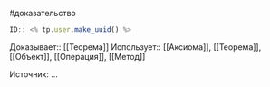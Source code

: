 #доказательство

```javascript
ID:: <% tp.user.make_uuid() %>
```

Доказывает:: [[Теорема]]
Использует:: [[Аксиома]], [[Теорема]], [[Объект]], [[Операция]], [[Метод]]

Источник: ...